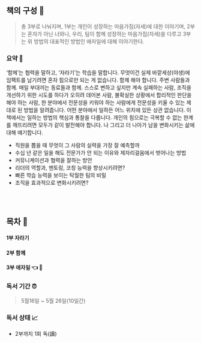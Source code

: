 ## 책의 구성 🎈
> 총 3부로 나눠지며, 
> 1부는 개인이 성장하는 마음가짐(자세)에 대한 이야기며,
> 2부는 혼자가 아닌 너와나, 우리, 팀이 함께 성장하는 마음가짐(자세)을 다루고
> 3부는 위 방법의 대표적인 방법인 애자일에 대해 이야기한다. 

### 요약 📜

‘함께’는 협력을 말하고, ‘자라기’는 학습을 말합니다. 무엇이건 실제 바깥세상(야생)에 임팩트를 남기려면 혼자 힘으로만 되는 게 없습니다. 함께 해야 합니다. 주변 사람들과 함께. 매일 부대끼는 동료들과 함께. 스스로 변하고 싶지만 계속 실패하는 사람, 조직을 개선하기 위한 시도를 하다가 오히려 데어본 사람, 불확실한 상황에서 합리적인 판단을 해야 하는 사람, 한 분야에서 전문성을 키워야 하는 사람에게 전문성을 키울 수 있는 제대로 된 방법을 알려줍니다. 어떤 분야에서 일하든 어느 위치에 있든 상관 없습니다. 이 책에서는 일하는 방법의 핵심과 통찰을 다룹니다. 개인의 힘으로는 극복할 수 없는 한계를 깨뜨리려면 모두가 같이 발전해야 합니다. 나 그리고 더 나아가 남을 변화시키는 삶에 대해 얘기합니다.

- 직원을 뽑을 때 무엇이 그 사람의 실력을 가장 잘 예측할까
- 수십 년 같은 일을 해도 전문가가 안 되는 이유와 제자리걸음에서 벗어나는 방법
- 커뮤니케이션과 협력을 잘하는 방안
- 리더의 역할과, 멘토링, 코칭 능력을 향상시키려면?
- 빠른 학습 능력을 보이는 탁월한 팀의 비밀
- 조직을 효과적으로 변화시키려면?

<br></br>

## 목차 🔻
#### 1부 자라기  
#### 2부 함께  
#### 3부 애자일  👈 👀



### 독서 기간 ⏰
 > 5월16일 ~ 5월 26일(10일간) 

### 독서 상태 📈
 - 2부까지 1회 독(讀)

